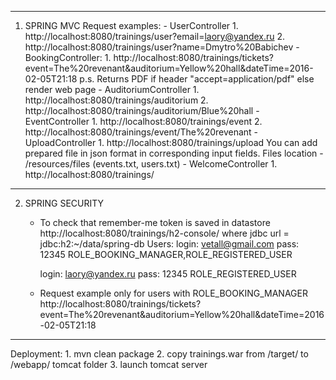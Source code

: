 -------------
1. SPRING MVC
    Request examples:
        - UserController
            1. http://localhost:8080/trainings/user?email=laory@yandex.ru
            2. http://localhost:8080/trainings/user?name=Dmytro%20Babichev
        - BookingController:
            1. http://localhost:8080/trainings/tickets?event=The%20revenant&auditorium=Yellow%20hall&dateTime=2016-02-05T21:18
            p.s. Returns PDF if header "accept=application/pdf" else render web page
        - AuditoriumController
            1. http://localhost:8080/trainings/auditorium
            2. http://localhost:8080/trainings/auditorium/Blue%20hall
        - EventController
            1. http://localhost:8080/trainings/event
            2. http://localhost:8080/trainings/event/The%20revenant
        - UploadController
            1. http://localhost:8080/trainings/upload
            You can add prepared file in json format in corresponding input fields.
            Files location - /resources/files (events.txt, users.txt)
        - WelcomeController
            1. http://localhost:8080/trainings/
------------------------------------------------------------------------------------------            
2. SPRING SECURITY
    - To check that remember-me token is saved in datastore
        http://localhost:8080/trainings/h2-console/
        where jdbc url = jdbc:h2:~/data/spring-db
    Users:
        login: vetall@gmail.com 
        pass: 12345
        ROLE_BOOKING_MANAGER,ROLE_REGISTERED_USER
        
        login: laory@yandex.ru 
        pass: 12345
        ROLE_REGISTERED_USER
    - Request example only for users with ROLE_BOOKING_MANAGER
        http://localhost:8080/trainings/tickets?event=The%20revenant&auditorium=Yellow%20hall&dateTime=2016-02-05T21:18
------------------------------------------------------------------------------------------      
Deployment:
    1. mvn clean package 
    2. copy trainings.war from /target/ to /webapp/ tomcat folder
    3. launch tomcat server